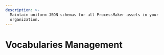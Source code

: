 ```yaml
---
description: >-
  Maintain uniform JSON schemas for all ProcessMaker assets in your
  organization.
---
```


# Vocabularies Management

